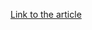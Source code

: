 [Link to the article](https://threatresearch.ext.hp.com/do-you-speak-multiple-languages-malware-does/)
